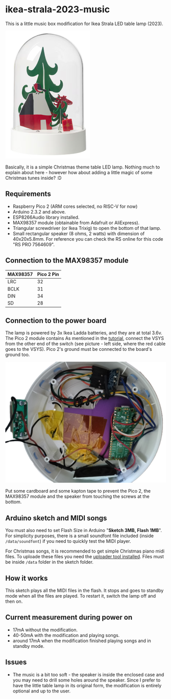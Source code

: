 # ikea-strala-2023-music

This is a little music box modification for Ikea Strala LED table lamp (2023).

![Ikea Strala 2023](ikea_strala_table_LED_2023.png)

Basically, it is a simple Christmas theme table LED lamp. Nothing much to explain about here - however how about adding a little magic of some Christmas tunes inside? :D

## Requirements
- Raspberry Pico 2 (ARM cores selected, no RISC-V for now)
- Arduino 2.3.2 and above.
- ESP8266Audio library installed.
- MAX98357 module (obtainable from Adafruit or AliExpress).
- Triangular screwdriver (or Ikea Trixig) to open the bottom of that lamp.
- Small rectangular speaker (8 ohms, 2 watts) with dimension of 40x20x5.8mm. For reference you can check the RS online for this code "RS PRO 7564609".

## Connection to the MAX98357 module

MAX98357 | Pico 2 Pin |
| -------- | ------- |
LRC | 32
BCLK | 31
DIN | 34
SD | 28

## Connection to the power board

The lamp is powered by 3x Ikea Ladda batteries, and they are at total 3.6v. The Pico 2 module contains As mentioned in the [tutorial](https://randomnerdtutorials.com/power-raspberry-pi-pico-6-different-ways/#:~:text=For%20supplying%20power%20to%20the,cables%20to%20the%20battery%20pack.), connect the VSYS from the other end of the switch (see picture - left side, where the red cable goes to the VSYS). Pico 2's ground must be connected to the board's ground too.

![](ikea_strala_mod_1.jpg)

Put some cardboard and some kapton tape to prevent the Pico 2, the MAX98357 module and the speaker from touching the screws at the bottom.

## Arduino sketch and MIDI songs

You must also need to set Flash Size in Arduino "**Sketch 3MB, Flash 1MB**". For simplicity purposes, there is a small soundfont file included (inside `/data/soundfont`) if you need to quickly test the MIDI player.

For Christmas songs, it is recommended to get simple Christmas piano midi files. To uploade these files you need the [uploader tool installed](https://github.com/earlephilhower/arduino-littlefs-upload). Files must be inside `/data` folder in the sketch folder.

## How it works

This sketch plays all the MIDI files in the flash. It stops and goes to standby mode when all the files are played. To restart it, switch the lamp off and then on.

## Current measurement during power on

- 17mA without the modification.
- 40-50mA with the modification and playing songs.
- around 17mA when the modification finished playing songs and in standby mode.

## Issues

- The music is a bit too soft - the speaker is inside the enclosed case and you may need to drill some holes around the speaker. Since I prefer to have the little table lamp in its original form, the modification is entirely optional and up to the user.
